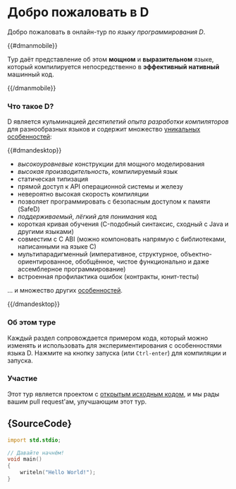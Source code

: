 # Добро пожаловать в D

Добро пожаловать в онлайн-тур по *языку программирования D*.

{{#dmanmobile}}

Тур даёт представление об этом __мощном__ и __выразительном__ языке,
который компилируется непосредственно в __эффективный__ __нативный__ машинный код.

{{/dmanmobile}}

### Что такое D?

D является кульминацией _десятилетий опыта разработки компиляторов_
для разнообразных языков и содержит множество
[уникальных особенностей](http://dlang.org/overview.html):

{{#dmandesktop}}

- _высокоуровневые_ конструкции для мощного моделирования
- _высокая производительность_, компилируемый язык
- статическая типизация
- прямой доступ к API операционной системы и железу
- невероятно высокая скорость компиляции
- позволяет программировать с безопасным доступом к памяти (SafeD)
- _поддерживаемый_, _лёгкий для понимания_ код
- короткая кривая обучения (C-подобный синтаксис, сходный с Java и другими языками)
- совместим с C ABI (можно компоновать напрямую с библиотеками, написанными на языке C)
- мультипарадигменный (императивное, структурное, объектно-ориентированное, обобщённое, чистое функционально и даже ассемблерное программирование)
- встроенная профилактика ошибок (контракты, юнит-тесты)

... и множество других [особенностей](http://dlang.org/overview.html).

{{/dmandesktop}}

### Об этом туре

Каждый раздел сопровождается примером кода, который можно изменять и
использовать для экспериментирования с особенностями языка D. Нажмите на кнопку
запуска (или `Ctrl-enter`) для компиляции и запуска.

### Участие

Этот тур является проектом с [открытым исходным кодом](https://github.com/stonemaster/dlang-tour/tree/master/public/content/en),
и мы рады вашим pull request'ам, улучшающим этот тур.

## {SourceCode}

```d
import std.stdio;

// Давайте начнём!
void main()
{
    writeln("Hello World!");
}
```
